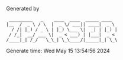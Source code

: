 Generated by 
```text
 _________   _    ____  ____  _____ ____  
|__  /  _ \ / \  |  _ \/ ___|| ____|  _ \ 
  / /| |_) / _ \ | |_) \___ \|  _| | |_) |
 / /_|  __/ ___ \|  _ < ___) | |___|  _ < 
/____|_| /_/   \_\_| \_\____/|_____|_| \_\

```
Generate time: Wed May 15 13:54:56 2024

